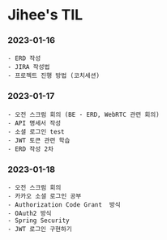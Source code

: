 # Jihee's TIL
### 2023-01-16
    - ERD 작성
    - JIRA 작성법
    - 프로젝트 진행 방법 (코치세션)


### 2023-01-17
    - 오전 스크럼 회의 (BE - ERD, WebRTC 관련 회의)
    - API 명세서 작성
    - 소셜 로그인 test
    - JWT 토큰 관련 학습
    - ERD 작성 2차
    

### 2023-01-18
    - 오전 스크럼 회의
    - 카카오 소셜 로그인 공부
    - Authorization Code Grant  방식
    - OAuth2 방식
    - Spring Security
    - JWT 로그인 구현하기